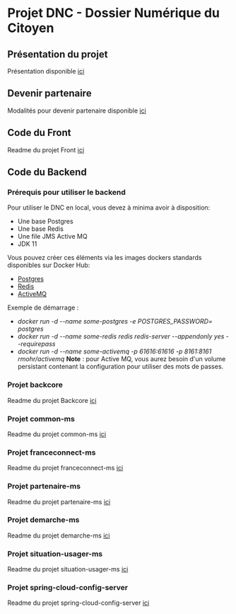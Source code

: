 # Projet DNC - Dossier Numérique du Citoyen
## Présentation du projet
Présentation disponible [ici](docs/PROJECT.md)
## Devenir partenaire
Modalités pour devenir partenaire disponible [ici](docs/PARTENAIRES.md)

## Code du Front
Readme du projet Front [ici](front/README.md)

## Code du Backend
### Prérequis pour utiliser le backend
Pour utiliser le DNC en local, vous devez à minima avoir à disposition:
* Une base Postgres
* Une base Redis
* Une file JMS Active MQ
* JDK 11

Vous pouvez créer ces éléments via les images dockers standards disponibles sur Docker Hub:
* [Postgres](https://hub.docker.com/_/postgres)
* [Redis](https://hub.docker.com/_/redis)
* [ActiveMQ](https://hub.docker.com/r/rmohr/activemq/)

Exemple de démarrage :
* *docker run -d --name some-postgres -e POSTGRES_PASSWORD=<mot de passe Postgres> postgres*
* *docker run -d --name some-redis redis redis-server --appendonly yes --requirepass <mot de passe Redis>*
* *docker run -d --name some-activemq -p 61616:61616 -p 8161:8161 rmohr/activemq*
**Note** : pour Active MQ, vous aurez besoin d'un volume persistant contenant la configuration pour utiliser des mots de passes.

### Projet backcore 
Readme du projet Backcore [ici](backend/backcore/README.md)
### Projet common-ms 
Readme du projet common-ms [ici](backend/common-ms/README.md)
### Projet franceconnect-ms 
Readme du projet franceconnect-ms [ici](backend/franceconnect-ms/README.md)
### Projet partenaire-ms 
Readme du projet partenaire-ms [ici](backend/partenaire-ms/README.md)
### Projet demarche-ms 
Readme du projet demarche-ms [ici](backend/demarche-ms/README.md)
### Projet situation-usager-ms 
Readme du projet situation-usager-ms [ici](backend/situation-usager-ms/README.md)
### Projet spring-cloud-config-server
Readme du projet spring-cloud-config-server [ici](backend/spring-cloud-config-server/README.md)